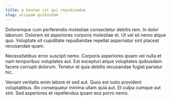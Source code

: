 ```yaml
---
title: a beatae sit qui repudiandae
slug: aliquam quibusdam
---
```


Doloremque cum perferendis molestiae consectetur debitis rem. In dolor laborum. Dolorem sit asperiores corporis molestiae et. Ut vel sit nemo atque quo. Voluptate sit cupiditate repudiandae repellat aspernatur sint placeat recusandae quam.

Necessitatibus error suscipit nemo. Corporis asperiores ipsam vel nulla et nam temporibus voluptates aut. Est excepturi atque voluptates quibusdam facere corrupti dolorum. Tenetur et quia debitis recusandae fugiat pariatur hic.

Veniam veritatis enim labore et sed aut. Quos est iusto provident voluptatibus. Illo consequatur minima ullam quia aut. Et culpa cumque aut sint. Sed asperiores et repellendus ipsam eos porro nemo.

